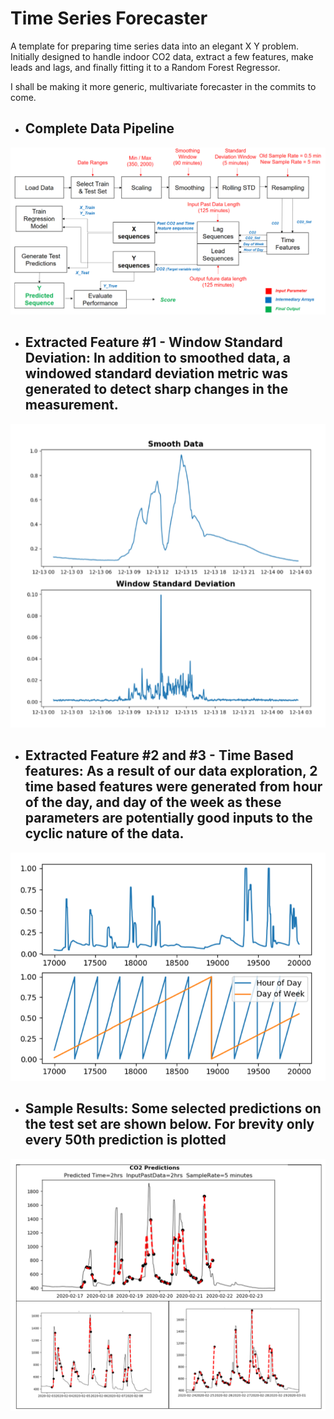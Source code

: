 # Time Series Forecaster
A template for preparing time series data into an elegant X Y problem. Initially designed to handle indoor CO2 data, extract a few features, make leads and lags, and finally fitting it to a Random Forest Regressor. 

I shall be making it more generic, multivariate forecaster in the commits to come.

* ## Complete Data Pipeline

![pipeline](/Images/Pipeline.PNG)

* ## Extracted Feature #1 - Window Standard Deviation: In addition to smoothed data, a windowed standard deviation metric was generated to detect sharp changes in the measurement. 
 
![f1](/Images/Features_WindowStd.PNG)
 
* ## Extracted Feature #2 and #3 - Time Based features: As a result of our data exploration, 2 time based features were generated from hour of the day, and day of the week as these parameters are potentially good inputs to the cyclic nature of the data. 

![f2](/Images/Features_Times.PNG)

* ## Sample Results: Some selected predictions on the test set are shown below. For brevity only every 50th prediction is plotted

![f3](/Images/SampleResults.PNG)
